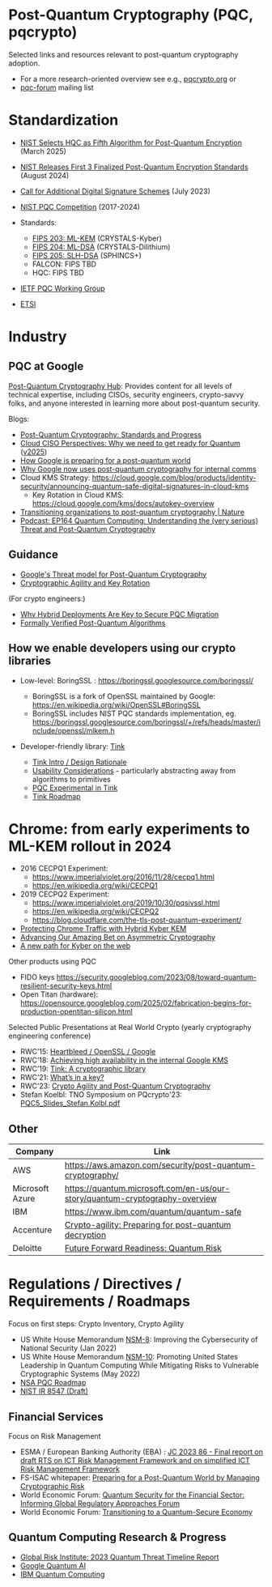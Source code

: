 # Post-Quantum Cryptography (PQC, pqcrypto)

Selected links and resources relevant to post-quantum cryptography adoption.

* For a more research-oriented overview see e.g., [pqcrypto.org](https://pqcrypto.org) or
* [pqc-forum](https://groups.google.com/a/list.nist.gov/g/pqc-forum) mailing list

# Standardization

* [NIST Selects HQC as Fifth Algorithm for Post-Quantum Encryption](https://www.nist.gov/news-events/news/2025/03/nist-selects-hqc-fifth-algorithm-post-quantum-encryption) (March 2025)
* [NIST Releases First 3 Finalized Post-Quantum Encryption Standards](https://www.nist.gov/news-events/news/2024/08/nist-releases-first-3-finalized-post-quantum-encryption-standards) (August 2024)
* [Call for Additional Digital Signature Schemes](https://csrc.nist.gov/projects/pqc-dig-sig/standardization) (July 2023)
* [NIST PQC Competition](https://csrc.nist.gov/Projects/post-quantum-cryptography/post-quantum-cryptography-standardization) (2017-2024)

* Standards:
    * [FIPS 203: ML-KEM](https://nvlpubs.nist.gov/nistpubs/fips/nist.fips.203.pdf) (CRYSTALS-Kyber)
    * [FIPS 204: ML-DSA](https://nvlpubs.nist.gov/nistpubs/fips/nist.fips.204.pdf) (CRYSTALS-Dilithium)
    * [FIPS 205: SLH-DSA](https://nvlpubs.nist.gov/nistpubs/fips/nist.fips.205.pdf) (SPHINCS+)
    * FALCON: FIPS TBD
    * HQC: FIPS TBD

* [IETF PQC Working Group](https://wiki.ietf.org/group/sec/PQCAgility)

* [ETSI](https://www.etsi.org/technologies/quantum-safe-cryptography)


# Industry

## PQC at Google 

[Post-Quantum Cryptography Hub](https://cloud.google.com/security/resources/post-quantum-cryptography): 
Provides content for all levels of technical expertise, including CISOs, security engineers, crypto-savvy folks, and anyone interested in learning more about post-quantum security.

Blogs:
* [Post-Quantum Cryptography: Standards and Progress](https://security.googleblog.com/2024/08/post-quantum-cryptography-standards.html)
* [Cloud CISO Perspectives: Why we need to get ready for Quantum](https://cloud.google.com/blog/products/identity-security/cloud-ciso-perspectives-why-we-need-to-get-ready-for-pqc) ([v2025](https://cloud.google.com/blog/products/identity-security/cloud-ciso-perspectives-prepare-early-for-PQC-resilient-cryptographic-threats?e=48754805))
* [How Google is preparing for a post-quantum world](https://cloud.google.com/blog/products/identity-security/how-google-is-preparing-for-a-post-quantum-world)
* [Why Google now uses post-quantum cryptography for internal comms](https://cloud.google.com/blog/products/identity-security/why-google-now-uses-post-quantum-cryptography-for-internal-comms)
* Cloud KMS Strategy: https://cloud.google.com/blog/products/identity-security/announcing-quantum-safe-digital-signatures-in-cloud-kms
   * Key Rotation in Cloud KMS: https://cloud.google.com/kms/docs/autokey-overview
* [Transitioning organizations to post-quantum cryptography | Nature](https://www.nature.com/articles/s41586-022-04623-2)
* [Podcast: EP164 Quantum Computing: Understanding the (very serious) Threat and Post-Quantum Cryptography](https://cloud.withgoogle.com/cloudsecurity/podcast/ep164-quantum-computing-understanding-the-very-serious-threat-and-post-quantum-cryptography/)


## Guidance
* [Google's Threat model for Post-Quantum Cryptography](https://bughunters.google.com/blog/5108747984306176/google-s-threat-model-for-post-quantum-cryptography)
* [Cryptographic Agility and Key Rotation](https://bughunters.google.com/blog/6182336647790592/cryptographic-agility-and-key-rotation)

(For crypto engineers:)
* [Why Hybrid Deployments Are Key to Secure PQC Migration](https://bughunters.google.com/blog/5266882047639552/why-hybrid-deployments-are-key-to-secure-pqc-migration)
* [Formally Verified Post-Quantum Algorithms](https://bughunters.google.com/blog/6038863069184000/formally-verified-post-quantum-algorithms)


## How we enable developers using our crypto libraries
* Low-level: BoringSSL : https://boringssl.googlesource.com/boringssl/
   * BoringSSL is a fork of OpenSSL maintained by Google: https://en.wikipedia.org/wiki/OpenSSL#BoringSSL
   * BoringSSL includes NIST PQC standards implementation, eg. https://boringssl.googlesource.com/boringssl/+/refs/heads/master/include/openssl/mlkem.h
   

* Developer-friendly library: [Tink](https://developers.google.com/tink/getting-started)
   * [Tink Intro / Design Rationale](https://opensource.googleblog.com/2018/08/introducing-tink-cryptographic-library.html)
   * [Usability Considerations](https://chromium.googlesource.com/external/github.com/google/tink/+/refs/tags/upstream/v1.2.1/docs/SECURITY-USABILITY.md) - particularly abstracting away from algorithms to primitives
   * [PQC Experimental in Tink](https://github.com/tink-crypto/tink-cc/tree/main/tink/experimental/pqcrypto)
   * [Tink Roadmap](https://developers.google.com/tink/roadmap)


# Chrome: from early experiments to ML-KEM rollout in 2024
* 2016 CECPQ1 Experiment:
   * https://www.imperialviolet.org/2016/11/28/cecpq1.html
   * https://en.wikipedia.org/wiki/CECPQ1
* 2019 CECPQ2 Experiment:
   * https://www.imperialviolet.org/2019/10/30/pqsivssl.html
   * https://en.wikipedia.org/wiki/CECPQ2
   * https://blog.cloudflare.com/the-tls-post-quantum-experiment/
* [Protecting Chrome Traffic with Hybrid Kyber KEM](https://blog.chromium.org/2023/08/protecting-chrome-traffic-with-hybrid.html)
* [Advancing Our Amazing Bet on Asymmetric Cryptography](https://blog.chromium.org/2024/05/advancing-our-amazing-bet-on-asymmetric.html)
* [A new path for Kyber on the web](https://security.googleblog.com/2024/09/a-new-path-for-kyber-on-web.html)


Other products using PQC
* FIDO keys https://security.googleblog.com/2023/08/toward-quantum-resilient-security-keys.html
* Open Titan (hardware): https://opensource.googleblog.com/2025/02/fabrication-begins-for-production-opentitan-silicon.html

Selected Public Presentations at Real World Crypto 
(yearly cryptography engineering conference)
* RWC’15: [Heartbleed / OpenSSL / Google](https://rwc.iacr.org/2015/Slides/RWC-2015-Kasper.pdf)
* RWC’18: [Achieving high availability in the internal Google KMS](https://youtu.be/5T_c-lqgjso?t=577)
* RWC’19: [Tink: A cryptographic library](https://www.youtube.com/watch?v=pqev9r3rUJs&t=9665s)
* RWC’21: [What’s in a key?](https://youtu.be/CiH6iqjWpt8?t=1028)
* RWC’23: [Crypto Agility and Post-Quantum Cryptography](https://youtu.be/IAOWRO9Qn10?t=107)
* Stefan Koelbl: TNO Symposium on PQcrypto'23: [PQC5_Slides_Stefan.Kolbl.pdf](https://www.post-quantum.nl/slides/PQC5_Slides_Stefan.Kolbl.pdf)


## Other

|Company   | Link |
|----------|------|
|AWS		|https://aws.amazon.com/security/post-quantum-cryptography/|
|Microsoft Azure  |https://quantum.microsoft.com/en-us/our-story/quantum-cryptography-overview|
|IBM        |https://www.ibm.com/quantum/quantum-safe|
|Accenture  | [Crypto-agility: Preparing for post-quantum decryption](https://www.accenture.com/us-en/insightsnew/us-federal-government/post-quantum-cryptography)|
| Deloitte  | [Future Forward Readiness: Quantum Risk](https://www2.deloitte.com/content/dam/Deloitte/us/Documents/risk/us-risk-future-forward-readiness-quantum-risk.pdf)|


# Regulations / Directives / Requirements / Roadmaps

Focus on first steps: Crypto Inventory, Crypto Agility

* US White House Memorandum [NSM-8](https://www.whitehouse.gov/briefing-room/presidential-actions/2022/01/19/memorandum-on-improving-the-cybersecurity-of-national-security-department-of-defense-and-intelligence-community-systems/): Improving the Cybersecurity of National Security (Jan 2022)
* US White House Memorandum [NSM-10](https://www.whitehouse.gov/briefing-room/statements-releases/2022/05/04/national-security-memorandum-on-promoting-united-states-leadership-in-quantum-computing-while-mitigating-risks-to-vulnerable-cryptographic-systems/): Promoting United States Leadership in Quantum Computing While Mitigating Risks to Vulnerable Cryptographic Systems (May 2022)
* [NSA PQC Roadmap](https://www.nsa.gov/Press-Room/News-Highlights/Article/Article/3148990/nsa-releases-future-quantum-resistant-qr-algorithm-requirements-for-national-se/)
* [NIST IR 8547 (Draft)](https://csrc.nist.gov/News/2024/draft-nist-ir-8547-is-available-for-comment)

## Financial Services
Focus on Risk Management

* ESMA / European Banking Authority (EBA) : [JC 2023 86 - Final report on draft RTS on ICT Risk Management Framework and on simplified ICT Risk Management Framework](https://www.esma.europa.eu/sites/default/files/2024-01/JC_2023_86_-_Final_report_on_draft_RTS_on_ICT_Risk_Management_Framework_and_on_simplified_ICT_Risk_Management_Framework.pdf)
* FS-ISAC whitepaper:
[Preparing for a Post-Quantum World by Managing Cryptographic Risk](https://www.fsisac.com/hubfs/Knowledge/PQC/PreparingForAPostQuantumWorldByManagingCryptographicRisk.pdf?hsLang=en)
* World Economic Forum: [Quantum Security for the Financial Sector: Informing Global Regulatory Approaches Forum](https://www.weforum.org/publications/quantum-security-for-the-financial-sector-informing-global-regulatory-approaches/)
* World Economic Forum: [Transitioning to a Quantum-Secure Economy](https://www3.weforum.org/docs/WEF_Transitioning%20to_a_Quantum_Secure_Economy_2022.pdf)

## Quantum Computing Research & Progress

* [Global Risk Institute: 2023 Quantum Threat Timeline Report](https://globalriskinstitute.org/publication/2023-quantum-threat-timeline-report/)
* [Google Quantum AI](https://quantumai.google/quantumcomputer)
* [IBM Quantum Computing](https://www.ibm.com/quantum)
